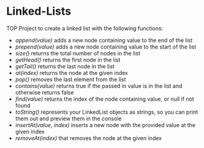 # Linked-Lists

TOP Project to create a linked list with the following functions:

- *append(value)*  adds a new node containing value to the end of the list
- *prepend(value)* adds a new node containing value to the start of the list
- *size()* returns the total number of nodes in the list
- *getHead()* returns the first node in the list
- *getTail()* returns the last node in the list
- *at(index)* returns the node at the given index
- *pop()* removes the last element from the list
- *contains(value)* returns true if the passed in value is in the list and otherwise returns false
- *find(value)* returns the index of the node containing value, or null if not found
- *toString()* represents your LinkedList objects as strings, so you can print them out and preview them in the console
- *insertAt(value, index)* inserts a new node with the provided value at the given index
- *removeAt(index)* that removes the node at the given index